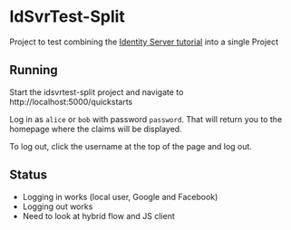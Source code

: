 # IdSvrTest-Split

Project to test combining the [Identity Server tutorial](http://identityserver4.readthedocs.io/en/release/quickstarts/0_overview.html) into a single Project

## Running
Start the idsvrtest-split project and navigate to http://localhost:5000/quickstarts

Log in as `alice` or `bob` with password `password`. That will return you to the homepage where the claims will be displayed.

To log out, click the username at the top of the page and log out.

## Status

* Logging in works (local user, Google and Facebook)
* Logging out works
* Need to look at hybrid flow and JS client
